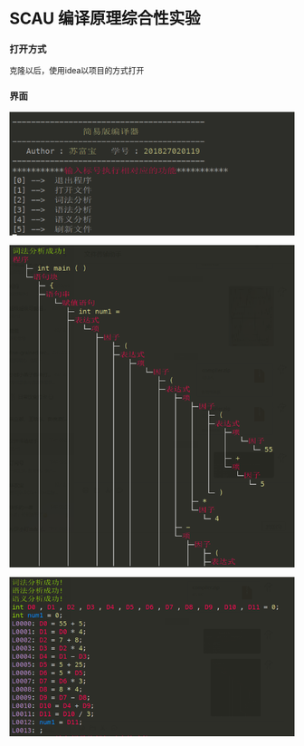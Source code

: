 # SCAU 编译原理综合性实验

### 打开方式

克隆以后，使用idea以项目的方式打开

### 界面


![运行界面](/imgs/main.png)

![打印语法树](/imgs/tree.png)

![语义分析](/imgs/translation.png)


